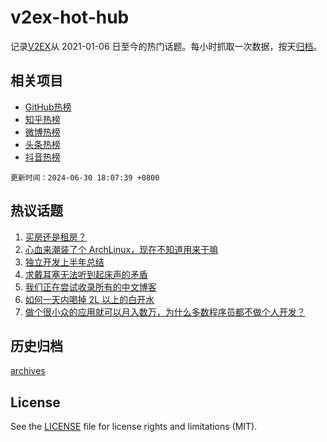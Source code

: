 # v2ex-hot-hub

 记录[V2EX](https://www.v2ex.com/)从 2021-01-06 日至今的热门话题。每小时抓取一次数据，按天[归档](archives)。
 
 ## 相关项目

- [GitHub热榜](https://github.com/lonnyzhang423/github-hot-hub)
- [知乎热榜](https://github.com/lonnyzhang423/zhihu-hot-hub)
- [微博热榜](https://github.com/lonnyzhang423/weibo-hot-hub)
- [头条热榜](https://github.com/lonnyzhang423/toutiao-hot-hub)
- [抖音热榜](https://github.com/lonnyzhang423/douyin-hot-hub)


 `更新时间：2024-06-30 18:07:39 +0800`

## 热议话题

1. [买房还是租房？](https://www.v2ex.com/t/1053648)
1. [心血来潮装了个 ArchLinux，现在不知道用来干嘛](https://www.v2ex.com/t/1053651)
1. [独立开发上半年总结](https://www.v2ex.com/t/1053644)
1. [求戴耳塞无法听到起床声的矛盾](https://www.v2ex.com/t/1053612)
1. [我们正在尝试收录所有的中文博客](https://www.v2ex.com/t/1053625)
1. [如何一天内喝掉 2L 以上的白开水](https://www.v2ex.com/t/1053698)
1. [做个很小众的应用就可以月入数万，为什么多数程序员都不做个人开发？](https://www.v2ex.com/t/1053663)

## 历史归档

[archives](archives)

## License

See the [LICENSE](LICENSE) file for license rights and limitations (MIT).
